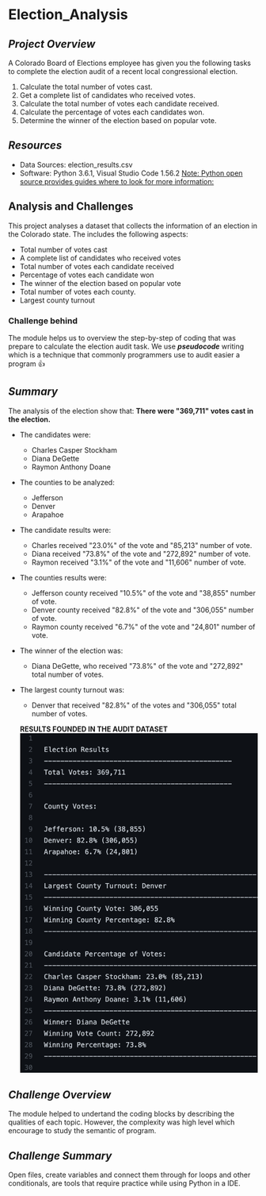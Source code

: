 # **Election_Analysis**

## ***Project Overview***
A Colorado Board of Elections employee has given you the following tasks to complete the election audit of a recent local congressional election.

1. Calculate the total number of votes cast.
2. Get a complete list of candidates who received votes.
3. Calculate the total number of votes each candidate received.
4. Calculate the percentage of votes each candidates won.
5. Determine the winner of the election based on popular vote.


## ***Resources***
- Data Sources: election_results.csv
- Software: Python 3.6.1, Visual Studio Code 1.56.2 
[Note: Python open source provides guides where to look for more information:](https://pythonguides.com/category/python-tutorials/)

## **Analysis and Challenges**
This project analyses a dataset that collects the information of an election in the Colorado state. The includes the following aspects:
- Total number of votes cast
- A complete list of candidates who received votes
- Total number of votes each candidate received
- Percentage of votes each candidate won
- The winner of the election based on popular vote
- Total number of votes each county.
- Largest county turnout

### Challenge behind
The module helps us to overview the step-by-step of coding that was prepare to calculate the election audit task. We use ***pseudocode*** writing which is a technique that commonly programmers use to audit easier a program :+1:

## ***Summary***
The analysis of the election show that:
**There were "369,711" votes cast in the election.**

- The candidates were:
    - Charles Casper Stockham
    - Diana DeGette
    - Raymon Anthony Doane
- The counties to be analyzed:
    - Jefferson
    - Denver
    - Arapahoe
- The candidate results were:
    - Charles received "23.0%" of the vote and "85,213" number of vote.
    - Diana received "73.8%" of the vote and "272,892" number of vote.
    - Raymon received "3.1%" of the vote and "11,606" number of vote.
- The counties results were:
    - Jefferson county received "10.5%" of the vote and "38,855" number of vote.
    - Denver county received "82.8%" of the vote and "306,055" number of vote.
    - Raymon county received "6.7%" of the vote and "24,801" number of vote.
    
- The winner of the election was:
    - Diana DeGette, who received "73.8%" of the vote and "272,892" total number of votes.
- The largest county turnout was:
    - Denver that received "82.8%" of the votes and "306,055" total number of votes.
    
    **RESULTS FOUNDED IN THE AUDIT DATASET**
![Summary Results](analysis/Summary_Results.png)
    
## ***Challenge Overview***
The module helped to undertand the coding blocks by describing the qualities of each topic. However, the complexity was high level which encourage to study the semantic of program.

## ***Challenge Summary***
Open files, create variables and connect them through for loops and other conditionals, are tools that require practice while using Python in a IDE.

